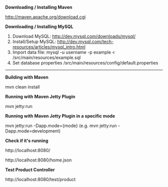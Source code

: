 **Downloading / Installing Maven**

http://maven.apache.org/download.cgi

**Downloading / Installing MySQL**

1. Download MySQL: http://dev.mysql.com/downloads/mysql/
2. Install/Setup MySQL: http://dev.mysql.com/tech-resources/articles/mysql_intro.html
3. Import data file: mysql -u username -p example < /src/main/resources/example.sql
4. Set database properties /src/main/resources/config/default.properties

****

**Building with Maven**

mvn clean install

**Running with Maven Jetty Plugin**

mvn jetty:run

**Running with Maven Jetty Plugin in a specific mode**

mvn jetty:run -Dapp.mode={mode} (e.g. mvn jetty:run -Dapp.mode=development)

**Check if it's running**

http://localhost:8080/

http://localhost:8080/home.json

**Test Product Controller**

http://localhost:8080/test/product

